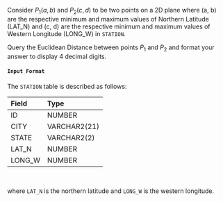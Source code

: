 Consider
$P_1(a, b)$
and
$P_2(c, d)$
to be two points on a 2D plane where (a, b) are the respective minimum and maximum values of Northern Latitude (LAT_N) and (c, d) are the respective minimum and maximum values of Western Longitude (LONG_W) in `STATION`.

Query the Euclidean Distance between points 
$P_1$
and 
$P_2$
and format your answer to display 4 decimal digits.

#### `Input Format`

The `STATION` table is described as follows:

|Field|Type|
|:--|:--|
|ID|NUMBER|
|CITY|VARCHAR2(21)|
|STATE|VARCHAR2(2)|
|LAT_N|NUMBER|
|LONG_W|NUMBER|
<br>

where `LAT_N` is the northern latitude and `LONG_W` is the western longitude.
